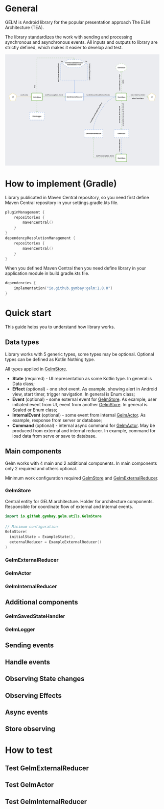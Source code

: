 # General

GELM is Android library for the popular presentation approach The ELM Architecture (TEA).

The library standardizes the work with sending and processing synchronous and asynchronous events.
All inputs and outputs to library are strictly defined, which makes it easier to develop and test.

![Gelm schema](/gelm_schema.jpg)

# How to implement (Gradle)

Library publicated in Maven Central repository, so you need first define Maven Central repository in
your settings.gradle.kts file.

```kotlin
pluginManagement {
    repositories {
        mavenCentral()
    }
}
dependencyResolutionManagement {
    repositories {
        mavenCentral()
    }
}
```

When you defined Maven Central then you need define library in your application module in
build.gradle.kts file.

```kotlin
dependencies {
    implementation("io.github.gymbay:gelm:1.0.0")
}
```

# Quick start

This guide helps you to understand how library works.

## Data types

Library works with 5 generic types, some types may be optional.
Optional types can be defined as Kotlin Nothing type.

All types applied in [GelmStore](gelm/src/main/java/io/github/gymbay/gelm/GelmStore.kt).

- **State** (required) - UI representation as some Kotlin type. In general is Data class;
- **Effect** (optional) - one shot event. As example, showing alert in Android view, start timer,
  trigger navigation.
  In general is Enum class;
- **Event** (optional) - some external event
  for [GelmStore](gelm/src/main/java/io/github/gymbay/gelm/GelmStore.kt).
  As example, user initiated event from UI, event from
  another [GelmStore](gelm/src/main/java/io/github/gymbay/gelm/GelmStore.kt). In general is Sealed
  or Enum class;
- **InternalEvent** (optional) - some event from
  internal [GelmActor](gelm/src/main/java/io/github/gymbay/gelm/GelmActor.kt). As example, response
  from server or database;
- **Command** (optional) - internal async command
  for [GelmActor](gelm/src/main/java/io/github/gymbay/gelm/GelmActor.kt). May be produced from
  external and internal reducer. In example, command for load data from serve or save to database.

## Main components

Gelm works with 4 main and 2 additional components. In main components only 2 required and others
optional.

Minimum work configuration
required [GelmStore](gelm/src/main/java/io/github/gymbay/gelm/GelmStore.kt)
and [GelmExternalReducer](gelm/src/main/java/io/github/gymbay/gelm/reducers/GelmExternalReducer.kt).

### GelmStore

Central entity for GELM architecture. Holder for architecture components. Responsible for coordinate
flow of external and internal events.

```kotlin
import io.github.gymbay.gelm.utils.GelmStore

// Minimum configuration
GelmStore(
  initialState = ExampleState(),
  externalReducer = ExampleExternalReducer()
)
```

### GelmExternalReducer

### GelmActor

### GelmInternalReducer

## Additional components

### GelmSavedStateHandler

### GelmLogger

## Sending events

## Handle events

## Observing State changes

## Observing Effects

## Async events

## Store observing

# How to test

## Test GelmExternalReducer

## Test GelmActor

## Test GelmInternalReducer
